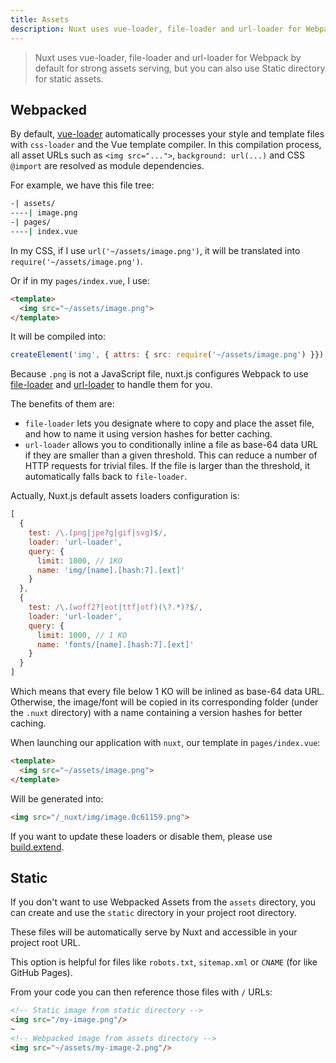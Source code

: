 ```yaml
---
title: Assets
description: Nuxt uses vue-loader, file-loader and url-loader for Webpack by default for strong assets serving, but you can also use Static directory for static assets.
---
```


> Nuxt uses vue-loader, file-loader and url-loader for Webpack by default for strong assets serving, but you can also use Static directory for static assets.

## Webpacked

By default, [vue-loader](http://vue-loader.vuejs.org/en/) automatically processes your style and template files with `css-loader` and the Vue template compiler. In this compilation process, all asset URLs such as `<img src="...">`, `background: url(...)` and CSS `@import` are resolved as module dependencies.

For example, we have this file tree:

```bash
-| assets/
----| image.png
-| pages/
----| index.vue
```

In my CSS, if I use `url('~/assets/image.png')`, it will be translated into `require('~/assets/image.png')`.

Or if in my `pages/index.vue`, I use:
```html
<template>
  <img src="~/assets/image.png">
</template>
```

It will be compiled into:

```js
createElement('img', { attrs: { src: require('~/assets/image.png') }})
```

Because `.png` is not a JavaScript file, nuxt.js configures Webpack to use [file-loader](https://github.com/webpack/file-loader) and [url-loader](https://github.com/webpack/url-loader) to handle them for you.

The benefits of them are:
- `file-loader` lets you designate where to copy and place the asset file, and how to name it using version hashes for better caching.
- `url-loader` allows you to conditionally inline a file as base-64 data URL if they are smaller than a given threshold. This can reduce a number of HTTP requests for trivial files. If the file is larger than the threshold, it automatically falls back to `file-loader`.

Actually, Nuxt.js default assets loaders configuration is:

```js
[
  {
    test: /\.(png|jpe?g|gif|svg)$/,
    loader: 'url-loader',
    query: {
      limit: 1000, // 1KO
      name: 'img/[name].[hash:7].[ext]'
    }
  },
  {
    test: /\.(woff2?|eot|ttf|otf)(\?.*)?$/,
    loader: 'url-loader',
    query: {
      limit: 1000, // 1 KO
      name: 'fonts/[name].[hash:7].[ext]'
    }
  }
]
```

Which means that every file below 1 KO will be inlined as base-64 data URL. Otherwise, the image/font will be copied in its corresponding folder (under the `.nuxt` directory) with a name containing a version hashes for better caching.

When launching our application with `nuxt`, our template in `pages/index.vue`:

```html
<template>
  <img src="~/assets/image.png">
</template>
```

Will be generated into:
```html
<img src="/_nuxt/img/image.0c61159.png">
```

If you want to update these loaders or disable them, please use [build.extend](/api/configuration-build#extend).

## Static

If you don't want to use Webpacked Assets from the `assets` directory, you can create and use the `static` directory in your project root directory.

These files will be automatically serve by Nuxt and accessible in your project root URL.

This option is helpful for files like `robots.txt`, `sitemap.xml` or `CNAME` (for like GitHub Pages).

From your code you can then reference those files with `/` URLs:

```html
<!-- Static image from static directory -->
<img src="/my-image.png"/>
~
<!-- Webpacked image from assets directory -->
<img src="~/assets/my-image-2.png"/>
```
